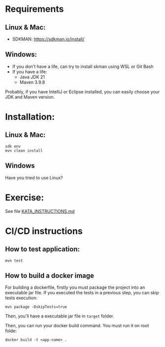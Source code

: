 # Requirements

## Linux & Mac:

- SDKMAN: https://sdkman.io/install/

## Windows:

- If you don't have a life, can try to install skman using WSL or Git Bash
- If you have a life:
  - Java JDK 21
  - Maven 3.9.8

Probably, if you have IntelliJ or Eclipse installed, you can easily choose your JDK and Maven version.

# Installation:

## Linux & Mac:

```declarative
sdk env
mvn clean install
```
## Windows

Have you tried to use Linux?

# Exercise:

See file [KATA_INSTRUCTIONS.md](KATA_INSTRUCTIONS.md)

# CI/CD instructions

## How to test application:

```mvn test```

## How to build a docker image

For building a dockerfile, firstly you must package the project into an executable jar file. If you executed the tests in a previous step, you can skip tests execution:

```mvn package -DskipTests=true```

Then, you'll have a executable jar file in ```target``` folder.

Then, you can run your docker build command. You must run it on root folde:

```docker build -t <app-name> .```



  


